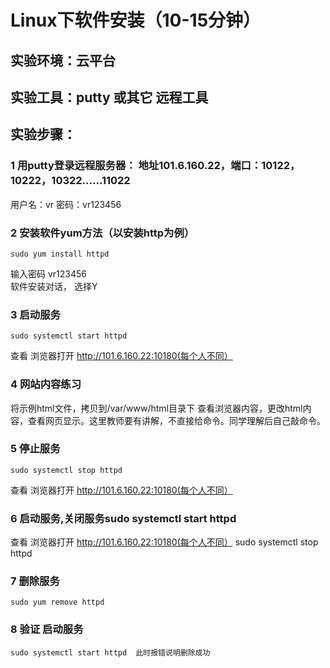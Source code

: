 # Linux下软件安装（10-15分钟）
## 实验环境：云平台
## 实验工具：putty  或其它 远程工具


## 实验步骤：
### 1 用putty登录远程服务器： 地址101.6.160.22，端口：10122，10222，10322......11022
  用户名：vr    密码：vr123456
### 2 安装软件yum方法（以安装http为例）
    sudo yum install httpd
    
 输入密码 vr123456  
软件安装对话， 选择Y
### 3 启动服务  
    sudo systemctl start httpd
    
  查看  浏览器打开  http://101.6.160.22:10180(每个人不同）
### 4 网站内容练习  
  将示例html文件，拷贝到/var/www/html目录下 查看浏览器内容，更改html内容，查看网页显示。这里教师要有讲解，不直接给命令。同学理解后自己敲命令。
### 5 停止服务   
    sudo systemctl stop httpd
    
  查看  浏览器打开  http://101.6.160.22:10180(每个人不同）
### 6 启动服务,关闭服务sudo systemctl start httpd
查看  浏览器打开  http://101.6.160.22:10180(每个人不同）
    sudo systemctl stop httpd
### 7 删除服务  
    sudo yum remove httpd
### 8 验证  启动服务  
    sudo systemctl start httpd  此时报错说明删除成功
